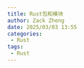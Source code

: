 ```yaml
---
title: Rust包和模块
author: Zack Zheng
date: 2025/03/03 13:55
categories:
 - Rust
tags:
 - Rust
---
```


<simple-img src="https://gitee.com/zackzhengxy/picGallery/raw/main/imgs/包和模块.png"></simple-img>  


<Suspense>
  <my-codes repo="o-bricks" path="demoCodes/RustCodes/world_hello/src/module_demo.rs"/>
</Suspense>
